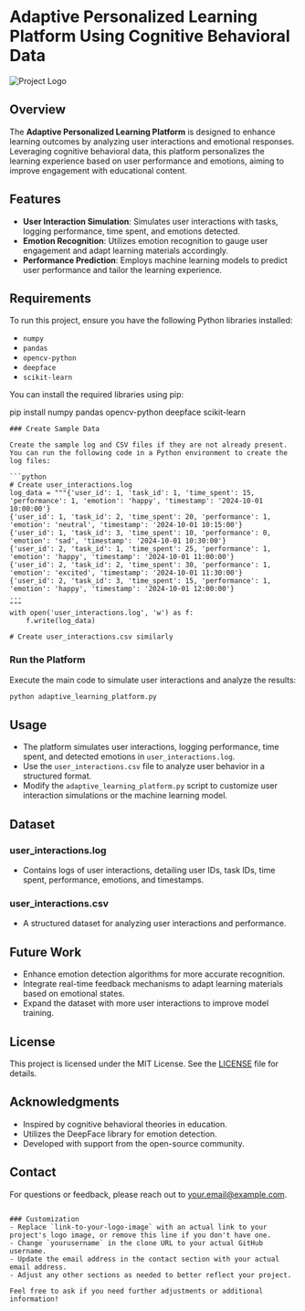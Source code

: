 
# Adaptive Personalized Learning Platform Using Cognitive Behavioral Data

![Project Logo](link-to-your-logo-image) <!-- Replace with your logo image link or remove this line -->

## Overview

The **Adaptive Personalized Learning Platform** is designed to enhance learning outcomes by analyzing user interactions and emotional responses. Leveraging cognitive behavioral data, this platform personalizes the learning experience based on user performance and emotions, aiming to improve engagement with educational content.

## Features

- **User Interaction Simulation**: Simulates user interactions with tasks, logging performance, time spent, and emotions detected.
- **Emotion Recognition**: Utilizes emotion recognition to gauge user engagement and adapt learning materials accordingly.
- **Performance Prediction**: Employs machine learning models to predict user performance and tailor the learning experience.

## Requirements

To run this project, ensure you have the following Python libraries installed:

- `numpy`
- `pandas`
- `opencv-python`
- `deepface`
- `scikit-learn`

You can install the required libraries using pip:


pip install numpy pandas opencv-python deepface scikit-learn
```
### Create Sample Data

Create the sample log and CSV files if they are not already present. You can run the following code in a Python environment to create the log files:

```python
# Create user_interactions.log
log_data = """{'user_id': 1, 'task_id': 1, 'time_spent': 15, 'performance': 1, 'emotion': 'happy', 'timestamp': '2024-10-01 10:00:00'}
{'user_id': 1, 'task_id': 2, 'time_spent': 20, 'performance': 1, 'emotion': 'neutral', 'timestamp': '2024-10-01 10:15:00'}
{'user_id': 1, 'task_id': 3, 'time_spent': 10, 'performance': 0, 'emotion': 'sad', 'timestamp': '2024-10-01 10:30:00'}
{'user_id': 2, 'task_id': 1, 'time_spent': 25, 'performance': 1, 'emotion': 'happy', 'timestamp': '2024-10-01 11:00:00'}
{'user_id': 2, 'task_id': 2, 'time_spent': 30, 'performance': 1, 'emotion': 'excited', 'timestamp': '2024-10-01 11:30:00'}
{'user_id': 2, 'task_id': 3, 'time_spent': 15, 'performance': 1, 'emotion': 'happy', 'timestamp': '2024-10-01 12:00:00'}
...
"""
with open('user_interactions.log', 'w') as f:
    f.write(log_data)

# Create user_interactions.csv similarly
```

### Run the Platform

Execute the main code to simulate user interactions and analyze the results:

```bash
python adaptive_learning_platform.py
```

## Usage

- The platform simulates user interactions, logging performance, time spent, and detected emotions in `user_interactions.log`.
- Use the `user_interactions.csv` file to analyze user behavior in a structured format.
- Modify the `adaptive_learning_platform.py` script to customize user interaction simulations or the machine learning model.

## Dataset

### user_interactions.log

- Contains logs of user interactions, detailing user IDs, task IDs, time spent, performance, emotions, and timestamps.

### user_interactions.csv

- A structured dataset for analyzing user interactions and performance.

## Future Work

- Enhance emotion detection algorithms for more accurate recognition.
- Integrate real-time feedback mechanisms to adapt learning materials based on emotional states.
- Expand the dataset with more user interactions to improve model training.

## License

This project is licensed under the MIT License. See the [LICENSE](LICENSE) file for details.

## Acknowledgments

- Inspired by cognitive behavioral theories in education.
- Utilizes the DeepFace library for emotion detection.
- Developed with support from the open-source community.

## Contact

For questions or feedback, please reach out to [your.email@example.com](mailto:sehanbalajee@gmail.com).
```

### Customization
- Replace `link-to-your-logo-image` with an actual link to your project's logo image, or remove this line if you don't have one.
- Change `yourusername` in the clone URL to your actual GitHub username.
- Update the email address in the contact section with your actual email address.
- Adjust any other sections as needed to better reflect your project.

Feel free to ask if you need further adjustments or additional information!
